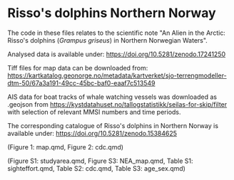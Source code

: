 # Risso's dolphins Northern Norway

The code in these files relates to the scientific note "An Alien in the Arctic: Risso's dolphins (*Grampus griseus*) in Northern Norwegian Waters".

Analysed data is available under: https://doi.org/10.5281/zenodo.17241250

Tiff files for map data can be downloaded from: https://kartkatalog.geonorge.no/metadata/kartverket/sjo-terrengmodeller-dtm-50/67a3a191-49cc-45bc-baf0-eaaf7c513549 

AIS data for boat tracks of whale watching vessels was downloaded as .geojson from https://kystdatahuset.no/tallogstatistikk/seilas-for-skip/filter with selection of relevant MMSI numbers and time periods.

The corresponding catalogue of Risso's dolphins in Northern Norway is available under: https://doi.org/10.5281/zenodo.15384625

(Figure 1: map.qmd, Figure 2: cdc.qmd)

(Figure S1: studyarea.qmd, Figure S3: NEA_map.qmd, Table S1: sighteffort.qmd, Table S2: cdc.qmd, Table S3: age_sex.qmd)
